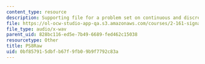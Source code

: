 ```yaml
---
content_type: resource
description: Supporting file for a problem set on continuous and discrete signal processing.
file: https://ol-ocw-studio-app-qa.s3.amazonaws.com/courses/2-161-signal-processing-continuous-and-discrete-fall-2008/0bf857915dbfb67f9fb09b9f7792c83a_PS8Raw.wav
file_type: audio/x-wav
parent_uid: 828bc116-ed5e-7b49-6689-fed462c15038
resourcetype: Other
title: PS8Raw
uid: 0bf85791-5dbf-b67f-9fb0-9b9f7792c83a
---
```

